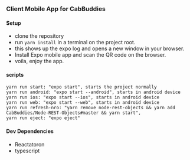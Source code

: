 ### Client Mobile App for CabBuddies

#### Setup
- clone the repository
- run `yarn install` in a terminal on the project root.
- this shows up the expo log and opens a new window in your browser.
- Install Expo mobile app and scan the QR code on the browser.
- voila, enjoy the app.

#### scripts
```
yarn run start: "expo start", starts the project normally
yarn run android: "expo start --android", starts in android device
yarn run ios: "expo start --ios", starts in android device
yarn run web: "expo start --web", starts in android device
yarn run refresh-nro: "yarn remove node-rest-objects && yarn add CabBuddies/Node-REST-Objects#master && yarn start",
yarn run eject: "expo eject"
```

#### Dev Dependencies
- Reactatoron
- typescript